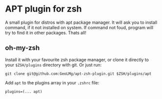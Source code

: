 # APT plugin for zsh

A small plugin for distros with apt package manager. It will ask you to install command, if it not installed on system. If command not foud, program will try to find it in other packages. Thats all!

## oh-my-zsh

Install it with your favourite zsh package manager, or clone it directly to your `$ZSH/plugins` directory with git. Or just run:

```shell notranslate position-relative overflow-auto
git clone git@github.com:GeoLMg/apt-zsh-plugin.git $ZSH/plugins/apt
```

Add `apt` to the plugins array in your `.zshrc` file:

```shell notranslate position-relative overflow-auto
plugins=(... apt)
```

